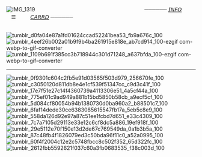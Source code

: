 ![IMG_1319](https://github.com/user-attachments/assets/eb01d561-b425-438c-8ca4-02f5d0004bc5)
⠀⠀⠀⠀⠀⠀⠀⠀⠀⠀⠀⠀⠀⠀⠀⠀⠀⠀⠀⠀⠀⠀⠀⠀⠀⠀⠀⠀────── [𝘐𝘕𝘍𝘖](https://t.me/autopsykiss)ㅤㅤㅤ☰ㅤㅤㅤ[𝘊𝘈𝘙𝘙𝘋](https://mothereater.carrd.co) ──────

⠀⠀⠀⠀⠀⠀⠀⠀⠀⠀⠀⠀⠀⠀⠀⠀⠀⠀⠀⠀⠀⠀⠀⠀⠀⠀⠀⠀⠀ ⠀![tumblr_d0fa04e87a1fd01624ccad52241bea53_fb9a676c_100](https://github.com/user-attachments/assets/9cd7506a-7429-45de-b68a-8ae2226fd09e)![tumblr_4eef26b002a01b9f9b4ba261915e818e_ab7cd914_100-ezgif com-webp-to-gif-converter](https://github.com/user-attachments/assets/dccbda9a-5063-4f7c-9bb1-e68175021414)![tumblr_1109b691f385cc3b718944c301d71248_a637bfda_100-ezgif com-webp-to-gif-converter](https://github.com/user-attachments/assets/1cb3913a-e615-4e12-9a1f-dbc4e39c3f05)
***
![tumblr_0f9301c604c2fb5e91d03565f503d979_256670fe_100](https://github.com/user-attachments/assets/826f5de5-ed07-48ec-964b-ec923ff4eab6)![tumblr_c3050120d811db8e4e1cf539f51347cc_c9d3c41f_100](https://github.com/user-attachments/assets/7f28cae1-35cf-479f-95a0-681db17ed4d1)![tumblr_17e7f51e27c14f4360739a4113306e51_4a5cf44a_100](https://github.com/user-attachments/assets/7fd6df55-dcf1-4ca4-b5e9-ce5845f10df1)![tumblr_775ef01c9ad949a881b15bd5850b58cb_a9ecf5cf_100](https://github.com/user-attachments/assets/57c3bb8b-67b5-4c66-9968-9f77c6661bd6)![tumblr_5d084cf80054b94b1380730d0ba960a2_b88501c7_100](https://github.com/user-attachments/assets/eea0470c-ead5-47c8-85c1-dba0dd8e3039)![tumblr_6faf14dede30ce6383085615547fb17a_5eb5c8e9_100](https://github.com/user-attachments/assets/649f7df1-a4fc-4e58-ae50-451e4b0d5cd7)![tumblr_558da126d92e97a87c51ee1fcbd7d651_e33c4309_100](https://github.com/user-attachments/assets/baf117ee-dd7a-4ff8-b998-c4d75582164c)![tumblr_7c7a7105d29113e33e12c6cf8dc5a886_19ef918f_100](https://github.com/user-attachments/assets/32087ada-8130-40f6-b344-a1ea71c2ee74)![tumblr_29e5112e70f150e13d2de67c769549da_0a1b3b5a_100](https://github.com/user-attachments/assets/7e4554ce-ab75-4499-bf56-314497e31c73)![tumblr_87c48fb4f1826079ed3c50bda96f11c0_a52a0995_100](https://github.com/user-attachments/assets/31322606-cc1a-45af-8abd-0c12d36d1e74)![tumblr_60f4f2004c12e2c5748fbcc8c502f352_65d322fc_100](https://github.com/user-attachments/assets/0e6abf58-8284-4e45-a3a2-c1c920e6895a)![tumblr_2612fbb5592621f037c60a3fb0683535_f38c003d_100](https://github.com/user-attachments/assets/7e56f5ff-a2bc-45a2-a689-21128731c908)




